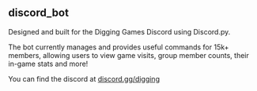 ## discord_bot

Designed and built for the Digging Games Discord using Discord.py.

The bot currently manages and provides useful commands for 15k+ members, allowing users to view game visits, group member counts, their in-game stats and more!

You can find the discord at [discord.gg/digging](https://discord.gg/digging)
